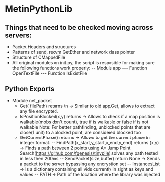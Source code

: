 # MetinPythonLib

## Things that need to be checked moving across servers:

- Packet Headers and structures
- Patterns of send, recvm GetEther and network class pointer
- Structure of CMappedFile
- All original modules on init.py, the script is resposible for making sure the following functions work properly:
-- Module app
--- Function OpenTextFile
--- Function IsExistFile


## Python Exports
- Module net_packet
  - Get(<string> filePath) returns <bytearray>\n
    -> Similar to old app.Get, allows to extract any file encrypted.
  - IsPositionBlocked(<int>x,<int>y) returns <boolean>
    -> Allows to check if a map position is walkable(mobs don't count), true if is walkable or false if is not walkable
    Note: For better pathfinding, unblocked points that are close(1 unit) to a blocked point, are considered blocked too
   - GetCurrentPhase() returns <int>
  -> Allows to get the current phase in integer format.
-- FindPath(<int>x_start,<int>y_start,<int>x_end,<int>y_end) returns <tuple>(x,y)
  -> Finds a path between 2 points using A* Jump Point Search(https://github.com/fgenesis/tinypile) solves any path tested in less then 200ms
-- SendPacket(<int>size,<bytearray>buffer) return None
  -> Sends a packet to the server bypassing any encryption set
-- <dict>InstancesList
  -> Is a dictionary containing all vids currently in sight as keys and values
-- <string>PATH
  -> Path of the location where the library was injected


